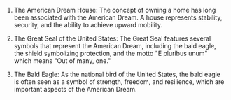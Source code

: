 1. The American Dream House: The concept of owning a home has long been associated with the American Dream. A house represents stability, security, and the ability to achieve upward mobility.

2. The Great Seal of the United States: The Great Seal features several symbols that represent the American Dream, including the bald eagle, the shield symbolizing protection, and the motto "E pluribus unum" which means "Out of many, one."

3. The Bald Eagle: As the national bird of the United States, the bald eagle is often seen as a symbol of strength, freedom, and resilience, which are important aspects of the American Dream.
